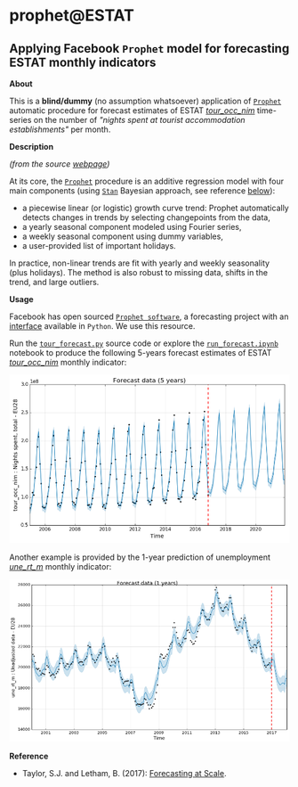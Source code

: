 prophet@ESTAT
=============

Applying Facebook `Prophet` model for forecasting ESTAT monthly indicators
---

**About**

This is a **blind/dummy** (no assumption whatsoever) application of  [`Prophet`](https://facebookincubator.github.io/prophet/) automatic procedure for forecast estimates of ESTAT [*tour_occ_nim*](http://appsso.eurostat.ec.europa.eu/nui/show.do?dataset=tour_occ_nim&lang=en) time-series on the number of *"nights spent at tourist accommodation establishments"* per month.

**Description**

*(from the source [webpage](https://research.fb.com/prophet-forecasting-at-scale/))*

At its core, the [`Prophet`](https://facebookincubator.github.io/prophet/) procedure is an additive regression model with four main components (using [`Stan`](http://mc-stan.org/) Bayesian approach, see reference [below](#Reference)):
* a piecewise linear (or logistic) growth curve trend: Prophet automatically detects changes in trends by selecting changepoints from the data,
* a yearly seasonal component modeled using Fourier series,
* a weekly seasonal component using dummy variables,
* a user-provided list of important holidays.

In practice, non-linear trends are fit with yearly and weekly seasonality (plus holidays). The method is also robust to missing data, shifts in the trend, and large outliers.

**Usage**

Facebook has open sourced  [`Prophet software`](https://github.com/facebookincubator/prophet), a forecasting project with an [interface](https://pypi.python.org/pypi/fbprophet/) available in `Python`. We use this resource. 

Run the [`tour_forecast.py`](tour_forecast.py) source code or explore the [`run_forecast.ipynb`](run_forecast.ipynb) notebook to produce the following 5-years forecast estimates of ESTAT [*tour_occ_nim*](http://appsso.eurostat.ec.europa.eu/nui/show.do?dataset=tour_occ_nim&lang=en) monthly indicator:

<img src="https://github.com/gjacopo/bodylanguage/blob/master/docs/prophet/tour_occ_nim_predict.png" alt="tour_occ_nim prediction" width="800">

Another example is provided by the 1-year prediction of unemployment [*une_rt_m*](http://appsso.eurostat.ec.europa.eu/nui/show.do?dataset=une_rt_m&lang=en) monthly indicator:

<img src="https://github.com/gjacopo/bodylanguage/blob/master/docs/prophet/une_rt_m_predict.png" alt="une_rt_m prediction" width="800">

**<a name="Reference"></a>Reference**

* Taylor, S.J. and Letham, B. (2017): [Forecasting at Scale](https://facebookincubator.github.io/prophet/static/prophet_paper_20170113.pdf).
